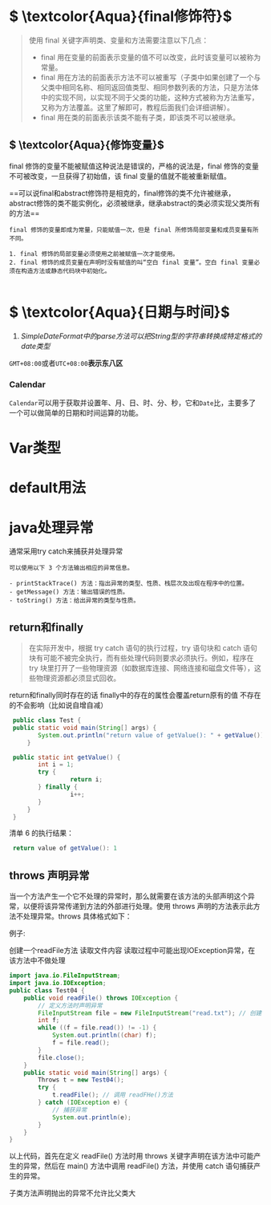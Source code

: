 # $ \textcolor{Aqua}{final修饰符}$

> 使用 final 关键字声明类、变量和方法需要注意以下几点：
>
> - final 用在变量的前面表示变量的值不可以改变，此时该变量可以被称为常量。
> - final 用在方法的前面表示方法不可以被重写（子类中如果创建了一个与父类中相同名称、相同返回值类型、相同参数列表的方法，只是方法体中的实现不同，以实现不同于父类的功能，这种方式被称为方法重写，又称为方法覆盖。这里了解即可，教程后面我们会详细讲解）。
> - final 用在类的前面表示该类不能有子类，即该类不可以被继承。

## $ \textcolor{Aqua}{修饰变量}$

final 修饰的变量不能被赋值这种说法是错误的，严格的说法是，final 修饰的变量不可被改变，一旦获得了初始值，该 final 变量的值就不能被重新赋值。

==可以说final和abstract修饰符是相克的，final修饰的类不允许被继承，abstract修饰的类不能实例化，必须被继承，继承abstract的类必须实现父类所有的方法==

```
final 修饰的变量即成为常量，只能赋值一次，但是 final 所修饰局部变量和成员变量有所不同。

1. final 修饰的局部变量必须使用之前被赋值一次才能使用。
2. final 修饰的成员变量在声明时没有赋值的叫“空白 final 变量”。空白 final 变量必须在构造方法或静态代码块中初始化。


```

# $ \textcolor{Aqua}{日期与时间}$

1. *SimpleDateFormat中的parse方法可以把String型的字符串转换成特定格式的date类型*



`GMT+08:00`或者`UTC+08:00`**表示东八区**

### Calendar

`Calendar`可以用于获取并设置年、月、日、时、分、秒，它和`Date`比，主要多了一个可以做简单的日期和时间运算的功能。

# Var类型

# default用法

# java处理异常

通常采用try catch来捕获并处理异常

```
可以使用以下 3 个方法输出相应的异常信息。

- printStackTrace() 方法：指出异常的类型、性质、栈层次及出现在程序中的位置。
- getMessage() 方法：输出错误的性质。
- toString() 方法：给出异常的类型与性质。
```





## return和finally

> 在实际开发中，根据 try catch 语句的执行过程，try 语句块和 catch 语句块有可能不被完全执行，而有些处理代码则要求必须执行。例如，程序在 try 块里打开了一些物理资源（如数据库连接、网络连接和磁盘文件等），这些物理资源都必须显式回收。

return和finally同时存在的话  finally中的存在的属性会覆盖return原有的值  不存在的不会影响（比如说自增自减）

```java
 public class Test { 
 public static void main(String[] args) { 
        System.out.println("return value of getValue(): " + getValue()); 
	 } 

 public static int getValue() { 
        int i = 1; 
        try { 
                 return i; 
        } finally { 
                 i++; 
        } 
	 } 
 }
```

清单 6 的执行结果：

```java
 return value of getValue(): 1
```

## throws 声明异常

当一个方法产生一个它不处理的异常时，那么就需要在该方法的头部声明这个异常，以便将该异常传递到方法的外部进行处理。使用 throws 声明的方法表示此方法不处理异常。throws 具体格式如下：



例子:

创建一个readFile方法 读取文件内容  读取过程中可能出现IOException异常，在该方法中不做处理

```java
import java.io.FileInputStream;
import java.io.IOException;
public class Test04 {
    public void readFile() throws IOException {
        // 定义方法时声明异常
        FileInputStream file = new FileInputStream("read.txt"); // 创建 FileInputStream 实例对象
        int f;
        while ((f = file.read()) != -1) {
            System.out.println((char) f);
            f = file.read();
        }
        file.close();
    }
    public static void main(String[] args) {
        Throws t = new Test04();
        try {
            t.readFile(); // 调用 readFHe()方法
        } catch (IOException e) {
            // 捕获异常
            System.out.println(e);
        }
    }
}
```

以上代码，首先在定义 readFile() 方法时用 throws 关键字声明在该方法中可能产生的异常，然后在 main() 方法中调用 readFile() 方法，并使用 catch 语句捕获产生的异常。

子类方法声明抛出的异常不允许比父类大 
